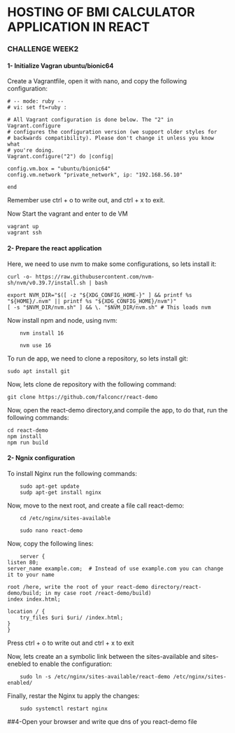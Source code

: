 # HOSTING OF BMI CALCULATOR APPLICATION IN REACT
### CHALLENGE WEEK2

#### 1- Initialize Vagran ubuntu/bionic64

Create a Vagrantfile, open it with nano, and copy the following configuration:

    # -- mode: ruby --
    # vi: set ft=ruby :

    # All Vagrant configuration is done below. The "2" in Vagrant.configure
    # configures the configuration version (we support older styles for
    # backwards compatibility). Please don't change it unless you know what
    # you're doing.
    Vagrant.configure("2") do |config|

    config.vm.box = "ubuntu/bionic64"
    config.vm.network "private_network", ip: "192.168.56.10"

    end
    
Remember use ctrl + o to write out, and ctrl + x to exit.

Now Start the vagrant and enter to de VM

    vagrant up
    vagrant ssh
#### 2- Prepare the react application

Here, we need to use nvm to make some configurations, so lets install it:


    curl -o- https://raw.githubusercontent.com/nvm-sh/nvm/v0.39.7/install.sh | bash

    export NVM_DIR="$([ -z "${XDG_CONFIG_HOME-}" ] && printf %s "${HOME}/.nvm" || printf %s "${XDG_CONFIG_HOME}/nvm")"
    [ -s "$NVM_DIR/nvm.sh" ] && \. "$NVM_DIR/nvm.sh" # This loads nvm
    
Now install npm and node, using nvm:

        nvm install 16

        nvm use 16
        
To run de app, we need to clone a repository, so lets install git:

    sudo apt install git
    
Now, lets clone de repository with the following command:

    git clone https://github.com/falconcr/react-demo

Now, open the react-demo directory,and compile the app, to do that, run the following commands:


    cd react-demo
    npm install
    npm run build
    
    

#### 2- Ngnix configuration

To install Nginx run the following commands:


        sudo apt-get update
        sudp apt-get install nginx

Now, move to the next root, and create a file call react-demo:

        cd /etc/nginx/sites-available
        
        sudo nano react-demo

Now, copy the following lines:

        server {
    listen 80;
    server_name example.com;  # Instead of use example.com you can change it to your name

    root /here, write the root of your react-demo directory/react-demo/build; in my case root /react-demo/build)
    index index.html;

    location / {
        try_files $uri $uri/ /index.html;
    }
    }


Press ctrl + o to write out and ctrl + x to exit

Now, lets create an a symbolic link between the sites-available and sites-enebled to enable the configuration:

        sudo ln -s /etc/nginx/sites-available/react-demo /etc/nginx/sites-enabled/
        
Finally, restar the Nginx tu apply the changes:

        sudo systemctl restart nginx

##4-Open your browser and write que dns of you react-demo file 
